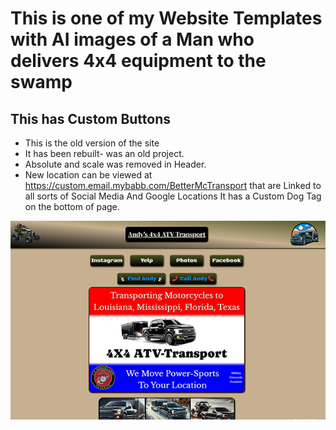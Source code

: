 # This is one of my  Website Templates with AI images of a Man who delivers 4x4 equipment to the swamp

<!-- note to self run npm run deploy to launch to github pages -->



## This has Custom Buttons
* This is the old version of the site
* It has been rebuilt- was an old project.
* Absolute and scale was removed in Header.
* New location can be viewed at https://custom.email.mybabb.com/BetterMcTransport
that are Linked to all sorts of Social Media And Google Locations
It has a  Custom Dog Tag on the bottom of page.

![image](ATVReadme.png)
